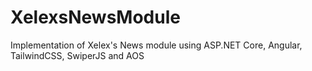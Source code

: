 # XelexsNewsModule
Implementation of Xelex's News module using ASP.NET Core, Angular, TailwindCSS, SwiperJS and AOS
